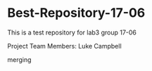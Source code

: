 # Best-Repository-17-06
This is a test repository for lab3 group 17-06

Project Team Members:
Luke Campbell

merging

